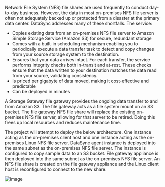 Network File System (NFS) file shares are used frequently to conduct day-to-day business. However, the data in most on-premises NFS file server is often not adequately backed up or protected from a disaster at the primary data center. DataSync addresses many of these shortfalls. The service:

- Copies existing data from an on-premises NFS file server to Amazon Simple Storage Service (Amazon S3) for secure, redundant storage
- Comes with a built-in scheduling mechanism enabling you to periodically execute a data transfer task to detect and copy changes from your source storage system to the destination.
- Ensures that your data arrives intact. For each transfer, the service performs integrity checks both in-transit and at-rest. These checks ensure that the data written to your destination matches the data read from your source, validating consistency.
- Is priced per gigabyte of data moved, making it cost-effective and predictable
- Can be deployed in minutes

A Storage Gateway file gateway provides the ongoing data transfer to and from Amazon S3. The file gateway acts as a file system mount on an S3 bucket. The file gateway NFS file share will replace the existing on-premises NFS file server, allowing for that server to be retired. Doing this frees up local resources and reduces maintenance time.

The project will attempt to deploy the below architecture. One instance acting as the on-premises client host and one instance acting as the on-premises Linux NFS file server. DataSync agent instance is deployed into the same subnet as the on-premises NFS file server. The instance is configured to copy sample data to an S3 bucket. File gateway appliance is then deployed into the same subnet as the on-premises NFS file server. An NFS file share is created on the file gateway appliance and  the Linux client host is reconfigured to connect to the new share.


![image](https://github.com/ilnim/aws-nfs/assets/115760354/574fe6b3-49b6-4e64-bcb8-5ae254493e3e)
